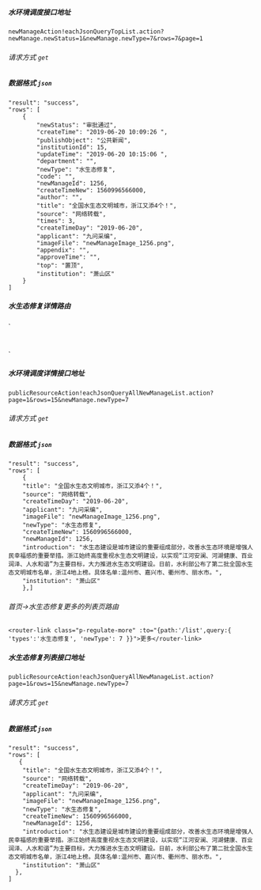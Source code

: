 ##### 水环境调度接口地址 
`newManageAction!eachJsonQueryTopList.action?newManage.newStatus=1&newManage.newType=7&rows=7&page=1`

###### 请求方式 `get`

##### 数据格式  `json`

```
"result": "success",
"rows": [
    {
        "newStatus": "审批通过",
        "createTime": "2019-06-20 10:09:26 ",
        "publishObject": "公共新闻",
        "institutionId": 15,
        "updateTime": "2019-06-20 10:15:06 ",
        "department": "",
        "newType": "水生态修复",
        "code": "",
        "newManageId": 1256,
        "createTimeNew": 1560996566000,
        "author": "",
        "title": "全国水生态文明城市，浙江又添4个！",
        "source": "网络转载",
        "times": 3,
        "createTimeDay": "2019-06-20",
        "applicant": "九问采编",
        "imageFile": "newManageImage_1256.png",
        "appendix": "",
        "approveTime": "",
        "top": "置顶",
        "institution": "萧山区"
    }
]

```    
 

##### 水生态修复详情路由
 ` 
  <router-link tag="div" :to="{'path':'/content',query:{ 'types':'水生态修复', 'id':repairTop.newManageId, 'newType': 7 }}" class="news-list">
    <h1 class="p-title-h1" v-text="repairTop.title"></h1>
    <a v-text="repairTop.introduction"></a>
  </router-link>

 `

##### 水环境调度详情接口地址  
`publicResourceAction!eachJsonQueryAllNewManageList.action?page=1&rows=15&newManage.newType=7`

###### 请求方式  `get`

##### 数据格式   `json`

```
"result": "success",
"rows": [
    {
    "title": "全国水生态文明城市，浙江又添4个！",
    "source": "网络转载",
    "createTimeDay": "2019-06-20",
    "applicant": "九问采编",
    "imageFile": "newManageImage_1256.png",
    "newType": "水生态修复",
    "createTimeNew": 1560996566000,
    "newManageId": 1256,
    "introduction": "水生态建设是城市建设的重要组成部分，改善水生态环境是增强人民幸福感的重要举措。浙江始终高度重视水生态文明建设，以实现“江河安澜、河湖健康、百业润泽、人水和谐”为主要目标，大力推进水生态文明建设。日前，水利部公布了第二批全国水生态文明城市名单，浙江4地上榜。具体名单:温州市、嘉兴市、衢州市、丽水市。",
    "institution": "萧山区"
    },]
```    
###### 首页->水生态修复更多的列表页路由
```
<router-link class="p-regulate-more" :to="{path:'/list',query:{ 'types':'水生态修复', 'newType': 7 }}">更多</router-link>
```
##### 水生态修复列表接口地址  
`publicResourceAction!eachJsonQueryAllNewManageList.action?page=1&rows=15&newManage.newType=7`

###### 请求方式  `get`

##### 数据格式   `json`

```
"result": "success",
"rows": [
   {
    "title": "全国水生态文明城市，浙江又添4个！",
    "source": "网络转载",
    "createTimeDay": "2019-06-20",
    "applicant": "九问采编",
    "imageFile": "newManageImage_1256.png",
    "newType": "水生态修复",
    "createTimeNew": 1560996566000,
    "newManageId": 1256,
    "introduction": "水生态建设是城市建设的重要组成部分，改善水生态环境是增强人民幸福感的重要举措。浙江始终高度重视水生态文明建设，以实现“江河安澜、河湖健康、百业润泽、人水和谐”为主要目标，大力推进水生态文明建设。日前，水利部公布了第二批全国水生态文明城市名单，浙江4地上榜。具体名单:温州市、嘉兴市、衢州市、丽水市。",
    "institution": "萧山区"
  },
]
```

